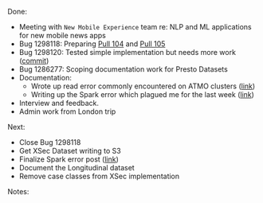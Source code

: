 Done:
* Meeting with `New Mobile Experience` team re: NLP and ML applications for new mobile news apps
* Bug 1298118: Preparing [Pull 104](https://github.com/mozilla/telemetry-batch-view/pull/104) and [Pull 105](https://github.com/mozilla/telemetry-batch-view/pull/105)
* Bug 1298120: Tested simple implementation but needs more work ([commit](https://github.com/harterrt/telemetry-batch-view/commit/96267ec2c57bef5cf1f97d0bc0e95f53e3622479))
* Bug 1286277: Scoping documentation work for Presto Datasets
* Documentation:
  * Wrote up read error commonly encountered on ATMO clusters ([link](https://github.com/harterrt/TIL/blob/master/mozilla/atmo/l10l_read_err.md))
  * Writing up the Spark error which plagued me for the last week ([link](https://github.com/harterrt/spark-failure))
* Interview and feedback.
* Admin work from London trip

Next:
* Close Bug 1298118
* Get XSec Dataset writing to S3
* Finalize Spark error post ([link](https://github.com/harterrt/spark-failure))
* Document the Longitudinal dataset
* Remove case classes from XSec implementation

Notes:

